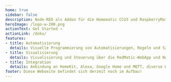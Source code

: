 ```yaml
---
home: true
sidebar: false
description: Node-RED als Addon für die Homematic CCU3 und RaspberryMatic
heroImage: /logo-w-200.png
actionText: Get Started →
actionLink: /doku/
features:
- title: Automatisierung
  details: Visuelle Programmierung von Automatisierungen, Regeln und Szenen. Ergänzung oder Alternative für CCU-Programme und -Scripte
- title: Visualisierung
  details: Visualisierung und Steuerung über die RedMatic-WebApp und Node-RED Dashboard
- title: Integration
  details: Anbindung an HomeKit, Alexa, Google Home und MQTT, diverse Webservices wie beispielsweise Wetterdienste, Datenbanken wie z.B. InfluxDB, SQLite oder MySQL und weitere Systeme wie KNX, Xiaomi Aqara, Loxone, Smart TVs, AV Receiver, Hue, ArtNET/DMX u.v.m
footer: Diese Webseite befindet sich derzeit noch im Aufbau!
---
```

